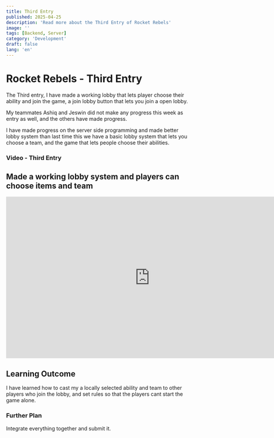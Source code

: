 ```yaml
---
title: Third Entry
published: 2025-04-25
description: 'Read more about the Third Entry of Rocket Rebels'
image: ''
tags: [Backend, Server]
category: 'Development'
draft: false 
lang: 'en'
---
```


# Rocket Rebels - Third Entry

The Third entry, I have made a working lobby that lets player choose their ability and join the game, a join lobby button that lets you join a open lobby.

My teammates Ashiq and Jeswin did not make any progress this week as entry as well, and the others have made progress.

I have made progress on the server side programming and made better lobby system than last time this we have a basic lobby system that lets you choose a team, and the game that lets people choose their abilities.

### Video - Third Entry
Made a working lobby system and players can choose items and team
---
<iframe width="784" height="441" src="https://www.youtube.com/embed/BEVCO3KSZVA" title="Third Entry" frameborder="0" allow="accelerometer; autoplay; clipboard-write; encrypted-media; gyroscope; picture-in-picture; web-share" referrerpolicy="strict-origin-when-cross-origin" allowfullscreen></iframe>

## Learning Outcome
I have learned how to cast my a locally selected ability and team to other players who join the lobby, and set rules so that the players cant start the game alone.

### Further Plan
Integrate everything together and submit it. 